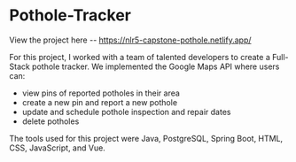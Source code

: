 # Pothole-Tracker

View the project here -- https://nlr5-capstone-pothole.netlify.app/

For this project, I worked with a team of talented developers to create a Full-Stack pothole tracker. We implemented the Google Maps API where users can:
 - view pins of reported potholes in their area
 - create a new pin and report a new pothole
 - update and schedule pothole inspection and repair dates
 - delete potholes
 
 The tools used for this project were Java, PostgreSQL, Spring Boot, HTML, CSS, JavaScript, and Vue.

